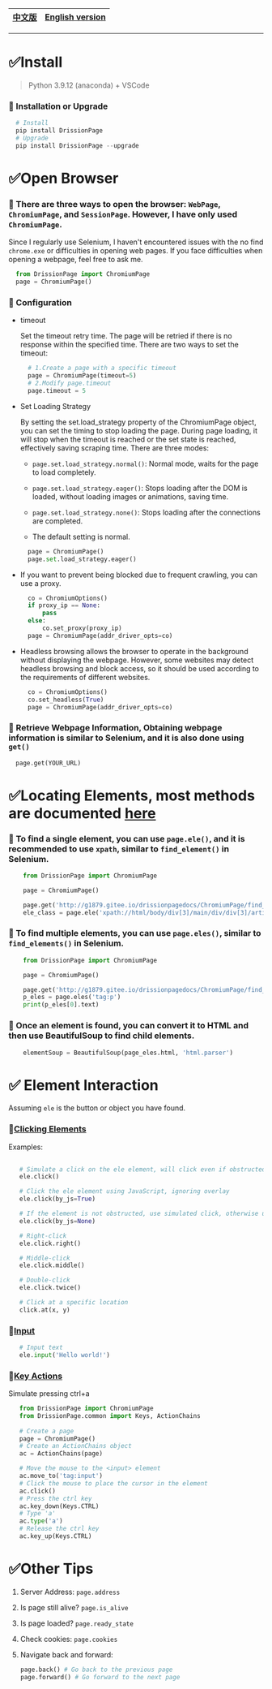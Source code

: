 |[中文版](https://github.com/JulianLee310514065/Akasha_Project/edit/main/Akasha%20-%20Web_Scrapy/DrissionPage/README.md)|[English version](https://github.com/JulianLee310514065/Akasha_Project/blob/main/Akasha%20-%20Web_Scrapy/DrissionPage/README_eng.md)|
-|-|

---
# ✅️️Install
  > Python 3.9.12 (anaconda) + VSCode

### 📌 Installation or Upgrade
```py
  # Install
  pip install DrissionPage
  # Upgrade
  pip install DrissionPage --upgrade
```
# ✅️Open Browser


### 📌 There are three ways to open the browser: `WebPage`, `ChromiumPage`, and `SessionPage`. However, I have only used `ChromiumPage`.

  Since I regularly use Selenium, I haven't encountered issues with the no find `chrome.exe` or difficulties in opening web pages. If you face difficulties when opening a webpage, feel free to ask me.
    
  ```python
    from DrissionPage import ChromiumPage
    page = ChromiumPage()  
  ```
    
### 📌 Configuration
    
  *  timeout
  
      Set the timeout retry time. The page will be retried if there is no response within the specified time. There are two ways to set the timeout:
      ```python    
        # 1.Create a page with a specific timeout
        page = ChromiumPage(timeout=5)        
        # 2.Modify page.timeout
        page.timeout = 5
      ```

  * Set Loading Strategy
  
      By setting the set.load_strategy property of the ChromiumPage object, you can set the timing to stop loading the page. During page loading, it will stop when the timeout is reached or the set state is reached, effectively saving scraping time. There are three modes:
      * `page.set.load_strategy.normal()`: Normal mode, waits for the page to load completely.

      * `page.set.load_strategy.eager()`: Stops loading after the DOM is loaded, without loading images or animations, saving time.

      * `page.set.load_strategy.none()`: Stops loading after the connections are completed.

      * The default setting is normal.
       
      ```py      
        page = ChromiumPage()
        page.set.load_strategy.eager()
      ```

  * If you want to prevent being blocked due to frequent crawling, you can use a proxy.

      ```py
        co = ChromiumOptions()
        if proxy_ip == None:
            pass
        else:
            co.set_proxy(proxy_ip)
        page = ChromiumPage(addr_driver_opts=co)
      ```

  * Headless browsing allows the browser to operate in the background without displaying the webpage. However, some websites may detect headless browsing and block access, so it should be used according to the requirements of different websites.
      ```python
        co = ChromiumOptions()
        co.set_headless(True)          
        page = ChromiumPage(addr_driver_opts=co)
      ```


### 📌 Retrieve Webpage Information, Obtaining webpage information is similar to Selenium, and it is also done using `get()`

```py
  page.get(YOUR_URL)
```

# ✅️Locating Elements, most methods are documented [here](http://g1879.gitee.io/drissionpagedocs/ChromiumPage/find_elements/)

### 📌 To find a single element, you can use `page.ele()`, and it is recommended to use `xpath`, similar to `find_element()` in Selenium. 

```python
    from DrissionPage import ChromiumPage

    page = ChromiumPage()

    page.get('http://g1879.gitee.io/drissionpagedocs/ChromiumPage/find_elements/')
    ele_class = page.ele('xpath://html/body/div[3]/main/div/div[3]/article')    
```

### 📌 To find multiple elements, you can use `page.eles()`, similar to `find_elements()` in Selenium.
   
```python
    from DrissionPage import ChromiumPage

    page = ChromiumPage()

    page.get('http://g1879.gitee.io/drissionpagedocs/ChromiumPage/find_elements/')
    p_eles = page.eles('tag:p')
    print(p_eles[0].text)      
```

### 📌 Once an element is found, you can convert it to HTML and then use BeautifulSoup to find child elements.

```py
    elementSoup = BeautifulSoup(page_eles.html, 'html.parser')
```


# ✅️ ️Element Interaction

Assuming `ele` is the button or object you have found.

### 📌[Clicking Elements](http://g1879.gitee.io/drissionpagedocs/ChromiumPage/element_operation/#_1)
   
   Examples:
   
```python
   
   # Simulate a click on the ele element, will click even if obstructed
   ele.click()

   # Click the ele element using JavaScript, ignoring overlay
   ele.click(by_js=True)

   # If the element is not obstructed, use simulated click, otherwise use JavaScript click
   ele.click(by_js=None)

   # Right-click
   ele.click.right()

   # Middle-click
   ele.click.middle()

   # Double-click
   ele.click.twice()

   # Click at a specific location
   click.at(x, y)
```

### 📌[Input](http://g1879.gitee.io/drissionpagedocs/ChromiumPage/element_operation/#_2)
   
```python
   # Input text
   ele.input('Hello world!')

```

### 📌[Key Actions](http://g1879.gitee.io/drissionpagedocs/ChromiumPage/action_chains/#key_up)

Simulate pressing  ctrl+a

```py
   from DrissionPage import ChromiumPage
   from DrissionPage.common import Keys, ActionChains
   
   # Create a page
   page = ChromiumPage()
   # Create an ActionChains object
   ac = ActionChains(page)

   # Move the mouse to the <input> element
   ac.move_to('tag:input')
   # Click the mouse to place the cursor in the element
   ac.click()
   # Press the ctrl key
   ac.key_down(Keys.CTRL)
   # Type 'a'
   ac.type('a')
   # Release the ctrl key
   ac.key_up(Keys.CTRL)
```

# ✅️Other Tips

1. Server Address: `page.address`

2. Is page still alive?
    `page.is_alive`

3. Is page loaded?
    `page.ready_state`

4. Check cookies:
    `page.cookies`

5. Navigate back and forward:

    ```py
    page.back() # Go back to the previous page
    page.forward() # Go forward to the next page
    ```
